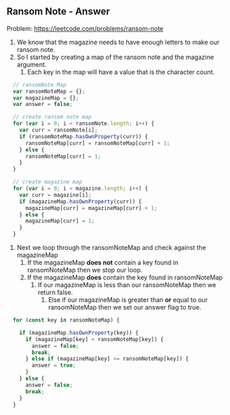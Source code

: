 ## Ransom Note - Answer

Problem: https://leetcode.com/problems/ransom-note

1. We know that the magazine needs to have enough letters to make our ransom note. 
2. So I started by creating a map of the ransom note and the magazine argument.
   1. Each key in the map will have a value that is the character count.

```js
  // ransomNote Map
  var ransomNoteMap = {};
  var magazineMap = {};
  var answer = false;

  // create ransom note map
  for (var i = 0; i < ransomNote.length; i++) {
    var curr = ransomNote[i];
    if (ransomNoteMap.hasOwnProperty(curr)) {
      ransomNoteMap[curr] = ransomNoteMap[curr] + 1;
    } else {
      ransomNoteMap[curr] = 1;
    }
  }

  // create magazine map
  for (var i = 0; i < magazine.length; i++) {
    var curr = magazine[i];
    if (magazineMap.hasOwnProperty(curr)) {
      magazineMap[curr] = magazineMap[curr] + 1;
    } else {
      magazineMap[curr] = 1;
    }
  }
```

1. Next we loop through the ransomNoteMap and check against the magazineMap
   1. If the magazineMap **does not** contain a key found in ransomNoteMap then we stop our loop.
   2. If the magazineMap **does** contain the key found in ransomNoteMap
      1. If our magazineMap is less than our ransomNoteMap then we return false.
         1. Else if our magazineMap is greater than **or** equal to our ransomNoteMap then we set our answer flag to true.

```js
  for (const key in ransomNoteMap) {

    if (magazineMap.hasOwnProperty(key)) {
      if (magazineMap[key] < ransomNoteMap[key]) {
        answer = false;
        break;
      } else if (magazineMap[key] >= ransomNoteMap[key]) {
        answer = true;
      }
    } else {
      answer = false;
      break;
    }
  }
```

